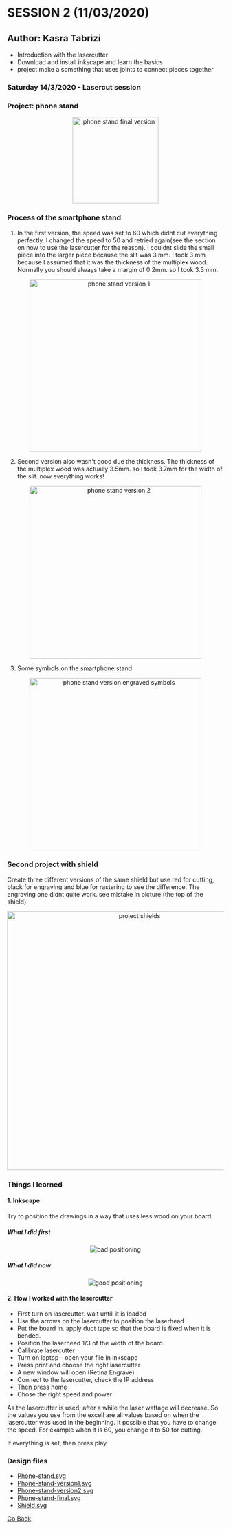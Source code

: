 # SESSION 2 (11/03/2020)
## Author: Kasra Tabrizi

 - Introduction with the lasercutter
 - Download and install inkscape and learn the basics
 - project make a something that uses joints to connect pieces together

### Saturday 14/3/2020 - Lasercut session

### Project: phone stand

<p align="center">
    <img src="images/final_product_new.jpg" width="200" alt="phone stand final version">
</p>

### Process of the smartphone stand

1. In the first version, the speed was set to 60 which didnt cut everything perfectly. I changed the speed to 50 and retried again(see the section on how to use the lasercutter for the reason). I couldnt slide the small piece into the larger piece because the slit was 3 mm. I took 3
mm because I assumed that it was the thickness of the multiplex wood. Normally you should always take a margin of 0.2mm. so I took 3.3 mm.

<p align="center">
    <img src="images/project1_version1.jpg" width="400" alt="phone stand version 1">
</p>

2. Second version also wasn't good due the thickness. The thickness of the multiplex wood was actually 3.5mm. so I took 3.7mm for the width of the slit. now everything works!

<p align="center">
    <img src="images/project1_version2.jpg" width="400" alt="phone stand version 2">
</p>

3. Some symbols on the smartphone stand

<p align="center">
    <img src="images/phone_stand_with_engraved_symbols.jpg" width="400" alt="phone stand version engraved symbols">
</p>

### Second project with shield

Create three different versions of the same shield but use red for cutting, black for engraving and blue for rastering
to see the difference. The engraving one didnt quite work. see mistake in picture (the top of the shield).

<p align="center">
    <img src="images/project2_shields.jpg" width="600" alt="project shields">
</p>

### Things I learned

#### 1. Inkscape

Try to position the drawings in a way that uses less wood on your board.

##### What I did first

<p align="center">
    <img src="images/bad_positioning.png" alt="bad positioning">
</p>

##### What I did now

<p align="center">
    <img src="images/good-positioning.png" alt="good positioning">
</p>

#### 2. How I worked with the lasercutter

- First turn on lasercutter. wait untill it is loaded
- Use the arrows on the lasercutter to position the laserhead
- Put the board in. apply duct tape so that the board is fixed when it is bended.
- Position the laserhead 1/3 of the width of the board.
- Calibrate lasercutter
- Turn on laptop - open your file in inkscape
- Press print and choose the right lasercutter
- A new window will open (Retina Engrave)
- Connect to the lasercutter, check the IP address
- Then press home
- Chose the right speed and power

As the lasercutter is used; after a while the laser wattage will decrease. So the values you use from the excell are all values based on when the lasercutter was used in the beginning. It possible that you have to change the speed. For example when it is 60, you change it to 50 for cutting.

If everything is set, then press play.



### Design files

<ul>
    <li><a href="inkscape/phone-stand.svg" download>Phone-stand.svg</a></li>
    <li><a href="inkscape/phone-stand-final.svg" download>Phone-stand-version1.svg</a></li>
    <li><a href="inkscape/phone-stand-final2.svg" download>Phone-stand-version2.svg</a></li>
    <li><a href="inkscape/phone-stand-final3.svg" download>Phone-stand-final.svg</a></li>
    <li><a href="inkscape/shield.svg" download>Shield.svg</a></li>
</ul>


[Go Back](../README.md)

